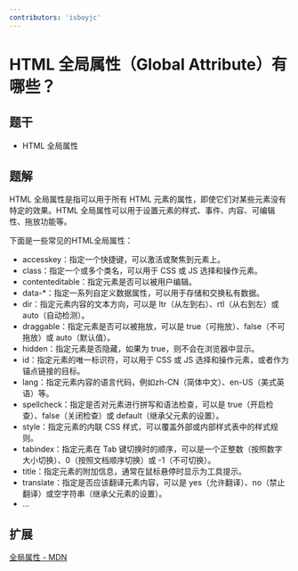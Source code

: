 ```yaml
---
contributors: 'isboyjc'
---
```


# HTML 全局属性（Global Attribute）有哪些？


## 题干

- HTML 全局属性



## 题解

<!-- ::: details 点我查看题解 -->

HTML 全局属性是指可以用于所有 HTML 元素的属性，即使它们对某些元素没有特定的效果。HTML 全局属性可以用于设置元素的样式、事件、内容、可编辑性、拖放功能等。

下面是一些常见的HTML全局属性：

- accesskey：指定一个快捷键，可以激活或聚焦到元素上。
- class：指定一个或多个类名，可以用于 CSS 或 JS 选择和操作元素。
- contenteditable：指定元素是否可以被用户编辑。
- data-*：指定一系列自定义数据属性，可以用于存储和交换私有数据。
- dir：指定元素内容的文本方向，可以是 ltr（从左到右）、rtl（从右到左）或 auto（自动检测）。
- draggable：指定元素是否可以被拖放，可以是 true（可拖放）、false（不可拖放）或 auto（默认值）。
- hidden：指定元素是否隐藏，如果为 true，则不会在浏览器中显示。
- id：指定元素的唯一标识符，可以用于 CSS 或 JS 选择和操作元素，或者作为锚点链接的目标。
- lang：指定元素内容的语言代码，例如zh-CN（简体中文）、en-US（美式英语）等。
- spellcheck：指定是否对元素进行拼写和语法检查，可以是 true（开启检查）、false（关闭检查）或 default（继承父元素的设置）。
- style：指定元素的内联 CSS 样式，可以覆盖外部或内部样式表中的样式规则。
- tabindex：指定元素在 Tab 键切换时的顺序，可以是一个正整数（按照数字大小切换）、0（按照文档顺序切换）或 -1（不可切换）。
- title：指定元素的附加信息，通常在鼠标悬停时显示为工具提示。
- translate：指定是否应该翻译元素内容，可以是 yes（允许翻译）、no（禁止翻译）或空字符串（继承父元素的设置）。
- ...


<!-- ::: -->



## 扩展

[全局属性 - MDN](https://developer.mozilla.org/zh-CN/docs/Web/HTML/Global_attributes)